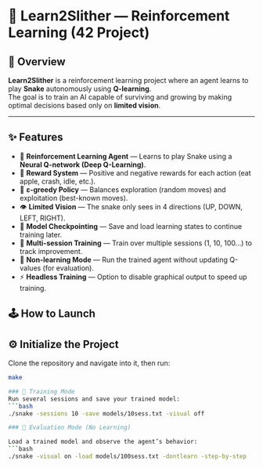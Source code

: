 # 🐍 Learn2Slither — Reinforcement Learning (42 Project)

## 🧠 Overview
**Learn2Slither** is a reinforcement learning project where an agent learns to play **Snake** autonomously using **Q-learning**.  
The goal is to train an AI capable of surviving and growing by making optimal decisions based only on **limited vision**.

---

## ✨ Features

- 🧠 **Reinforcement Learning Agent** — Learns to play Snake using a **Neural Q-network (Deep Q-Learning)**.  
- 🎯 **Reward System** — Positive and negative rewards for each action (eat apple, crash, idle, etc.).  
- 🧩 **ε-greedy Policy** — Balances exploration (random moves) and exploitation (best-known moves).  
- 👁️ **Limited Vision** — The snake only sees in 4 directions (UP, DOWN, LEFT, RIGHT).  
- 💾 **Model Checkpointing** — Save and load learning states to continue training later.  
- 🔄 **Multi-session Training** — Train over multiple sessions (1, 10, 100...) to track improvement.  
- 🚫 **Non-learning Mode** — Run the trained agent without updating Q-values (for evaluation).  
- ⚡ **Headless Training** — Option to disable graphical output to speed up training.  

## 🕹️ How to Launch

## ⚙️ Initialize the Project

Clone the repository and navigate into it, then run:
```bash
make

### 🧮 Training Mode
Run several sessions and save your trained model:
```bash
./snake -sessions 10 -save models/10sess.txt -visual off

### 🧠 Evaluation Mode (No Learning)

Load a trained model and observe the agent’s behavior:
```bash
./snake -visual on -load models/100sess.txt -dontlearn -step-by-step
